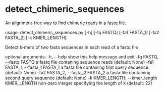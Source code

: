 # detect_chimeric_sequences
An alignment-free way to find chimeric reads in a fastq file.


usage: detect_chimeric_sequences.py [-h] [-fq FASTQ] [-fa1 FASTA_1] [-fa2 FASTA_2] [-k KMER_LENGTH]

Detect k-mers of two fasta sequences in each read of a fastq file

optional arguments:
  -h, --help            show this help message and exit
  -fq FASTQ, --fastq FASTQ
                        a fastq file contaning sequence reads (default: None)
  -fa1 FASTA_1, --fasta_1 FASTA_1
                        a fasta file containing first query sequence (default: None)
  -fa2 FASTA_2, --fasta_2 FASTA_2
                        a fasta file containing second query sequence (default: None)
  -k KMER_LENGTH, --kmer_length KMER_LENGTH
                        non-zero integer specifying the length of k (default: 22)
